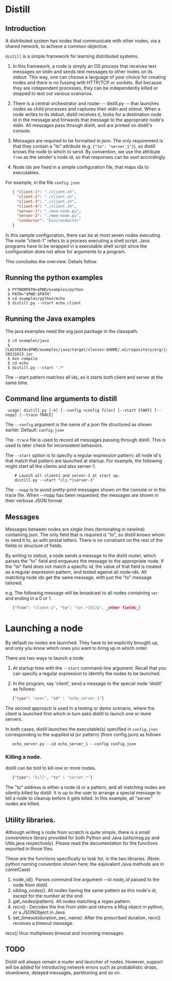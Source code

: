 # Distill


## Introduction

A distributed system has nodes that communicate with other nodes, via a shared network, to achieve a common objective. 

`distill` is a simple framework for learning distributed systems. 

1. In this framework, a node is simply an OS process that receives text messages on stdin and sends text messages to other nodes on its stdout. This way, one can choose a language of your choice for creating nodes and there is no fussing with HTTP/TCP or sockets. But because they are independent processes, they can be independently killed or stopped to test out various scenarios. 

2. There is a central orchestrator and router -- distill.py -- that launches nodes as child processes and captures their stdin and stdout. When a node writes to its stdout, distill receives it, looks for a destination node id in the message and forwards that message to the appropriate node's stdin. All messages pass through distill, and are printed on distill's console.

3. Messages are required to be formatted in json.  The only requirement is that they contain a "to" attribute (e.g. `{"to": "server_1"}`), so distill knows the node to which to send. By convention, we use the attribute `from` as the sender's node id, so that responses can be sent accordingly. 

4. Node ids are fixed in a simple configuration file, that maps ids to executables. 

For example, in the file `config.json`

```json 
   { "client-1": "./client.sh",
     "client-2": "./client.sh",
     "client-3": "./client.sh",
     "client-4": "./client.sh",
     "server-1": "./mem-node.py",
     "server-2": "./mem-node.py",
     "conductor": "bin/conductor"
   }
```

In this sample configuration, there can be at most seven nodes executing. The node "client-1" refers to a process executing a shell script. Java programs have to be wrapped in a executable shell script since the configuration does not allow for arguments to a program. 

This concludes the overview. Details follow.

## Running the python examples 


     $ PYTHONPATH=$PWD/examples/python
     $ PATH="$PWD:$PATH"
     $ cd examples/python/echo
     $ distill.py --start echo_client

## Running the Java examples
The java examples need the org.json package in the classpath. 

     $ cd examples/java
     $ CLASSPATH=$PWD/examples/java/target/classes:$HOME/.m2/repository/org/json/json/20231013/json-20231013.jar
     $ mvn compile 
     $ cd echo
     $ distill.py --start '.*'

   The --start pattern matches all ids, so it starts both client and server at the same time.  


## Command line arguments to distill

     usage: distill.py [-h] [--config <config file>] [--start START] [--nopp] [--trace TRACE] 

The `--config` argument is the name of a json file structured as shown earlier. Default: `config.json`

The `-trace` file is used to record all messages passing through distill.  This is used to later check for inconsistent behaviors.

The `--start` option is to specify a regular expression pattern; all node id's that match that pattern are launched at startup. For example, the following might start all the clients and also server-1.

```
    # Launch all clients and server-1 at start up.
    distill.py --start "cli.*|server-1"
```

The `--nopp` is to avoid pretty-print messages shown on the console or in the trace file. When --nopp has been requested, the messages are shown in their verbose JSON format. 

## Messages

Messages between nodes are *single* lines (terminating in newline) containing json. The only field that is required is "to", so distill knows whom to send it to, as with postal letters. There is no constraint on the rest of the fields or structure of fields.

By writing to stdout, a node sends a message to the distill router, which parses the "to" field and enqueues the message to the appropriate node. If the "to" field does not match a specific id, the value of that field is treated as a regular expression pattern, and tested against all node-ids. All matching node ids get the same message, with just the "to" message tailored. 

e.g. The following message will be broadcast to all nodes containing `ser` and ending in a 0 or 1.
```json
   {"from": "client-2", "to": "ser.*[01]$", _other fields_}
```

# Launching a node

By default no nodes are launched. They have to be explicitly brought up, and only you know which ones you want to bring up in which order. 

There are two ways to launch a node

1. At startup time with the `--start` command-line argument. Recall that you can specify a regular expression to identify the nodes to be launched.

2. In the program, say 'client', send a message to the special node 'distill' as follows:

```json
   {"type": "exec", "id" : "echo_server_1"}
```

The second approach is used in a testing or demo scenario, where the client is launched first which in turn asks distill to launch one or more servers.

In both cases, distill launches the executable(s) specified in `config.json` corresponding to the supplied id (or pattern) (from config.json) as follows
```
   echo_server.py --id echo_server_1 --config config.json
```


### Killing a node. 

distill can be told to kill one or more nodes. 

```json
   {"type": "kill", "to" : "server.*"}
```

The "to" address is either a node id or a pattern, and all matching nodes are silently killed by distill. It is up to the user to arrange a special message to tell a node to cleanup before it gets killed. In this example, all "server" nodes are killed.

## Utility libraries. 

Although writing a node from scratch is quite simple, there is a small convenience library provided for both Python and Java (utils/msg.py and Utils.java respectively).  Please read the documentation for the functions exported in those files.

These are the functions specifically to look for, in the two libraries. (Note: python naming convention shown here; the equivalent Java methods are in camelCase)

1. node_id().  Parses command line argument --id _node\_id_ passed to the node from distill.
2. sibling_nodes().  All nodes having the same pattern as this node's id, except for the number at the end.
3. get_nodes(pattern). All nodes matching a regex pattern.
4. recv() : Decodes the line from stdin and returns a Msg object in python, or a JSONObject in Java
5. set_timeout(duration_sec, name):  After the prescribed duration, recv() receives a timeout message. 

recv() thus multiplexes timeout and incoming messages. 

## TODO

Distill will always remain a router and launcher of nodes. However, support will be added for introducing network errors such as probabilistic drops, slowdowns, delayed messages, partitioning and so on.
